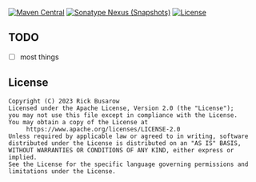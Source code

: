 [![Maven Central](https://img.shields.io/maven-central/v/com.rickbusarow.mahout/mahout?style=flat-square)](https://search.maven.org/search?q=com.rickbusarow.mahout)
[![Sonatype Nexus (Snapshots)](https://img.shields.io/nexus/s/com.rickbusarow.mahout/mahout?label=snapshots&server=https%3A%2F%2Foss.sonatype.org&style=flat-square)](https://oss.sonatype.org/#nexus-search;quick~com.rickbusarow.mahout)
[![License](https://img.shields.io/badge/license-apache2.0-blue?style=flat-square.svg)](https://opensource.org/licenses/Apache-2.0)

## TODO

- [ ] most things

## License

```text
Copyright (C) 2023 Rick Busarow
Licensed under the Apache License, Version 2.0 (the "License");
you may not use this file except in compliance with the License.
You may obtain a copy of the License at
     https://www.apache.org/licenses/LICENSE-2.0
Unless required by applicable law or agreed to in writing, software
distributed under the License is distributed on an "AS IS" BASIS,
WITHOUT WARRANTIES OR CONDITIONS OF ANY KIND, either express or implied.
See the License for the specific language governing permissions and
limitations under the License.
```

